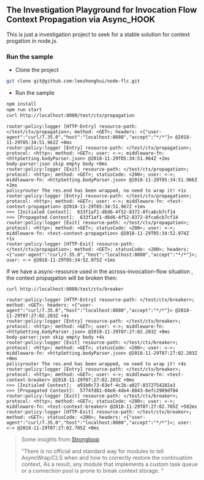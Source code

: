 ## The Investigation Playground for Invocation Flow Context Propagation via Async\_HOOK

This is just a investigation project to seek for a stable solution for context progation in node.js. 


### Run the sample

- Clone the project

```bash
git clone git@github.com:leezhenghui/node-flc.git
```

- Run the sample

```bash
npm install
npm run start
curl http://localhost:8080/test/ctx/propagation
```

```
router:policy:logger [HTTP-Entry] resource-path: </test/ctx/propagation>; method: <GET>; headers: <{"user-agent":"curl/7.35.0","host":"localhost:8080","accept":"*/*"}> @2018-11-29T05:34:51.962Z +0ms
router:policy:logger [Entry] resource-path: </test/ctx/propagation>; protocol: <http>; method: <GET>; user: <->; middleware-fn: <httpSetting.bodyParser.json> @2018-11-29T05:34:51.964Z +2ms
body-parser:json skip empty body +0ms
router:policy:logger [Exit] resource-path: </test/ctx/propagation>; protocol: <http>; method: <GET>; statusCode: <200>; user: <->; middleware-fn: <httpSetting.bodyParser.json> @2018-11-29T05:34:51.966Z +2ms
policyrouter The res.end has been wrapped, no need to wrap it! +1s
router:policy:logger [Entry] resource-path: </test/ctx/propagation>; protocol: <http>; method: <GET>; user: <->; middleware-fn: <test-context-propagation> @2018-11-29T05:34:51.967Z +1ms
>>> [Initialed Context]:  633f1af1-d6d6-4f52-8372-8fca6cb7cf14
>>> [Propagated Context]:  633f1af1-d6d6-4f52-8372-8fca6cb7cf14
router:policy:logger [Exit] resource-path: </test/ctx/propagation>; protocol: <http>; method: <GET>; statusCode: <200>; user: <->; middleware-fn: <test-context-propagation> @2018-11-29T05:34:52.974Z +1s
router:policy:logger [HTTP-Exit] resource-path: </test/ctx/propagation>; method: <GET>; statusCode: <200>; headers: <{"user-agent":"curl/7.35.0","host":"localhost:8080","accept":"*/*"}>; user: <-> @2018-11-29T05:34:52.975Z +1ms
```

If we have a async-resource used in the across-invocation-flow situation , the context propagation will be broken then:

```
curl http://localhost:8080/test/ctx/breaker
```

```
router:policy:logger [HTTP-Entry] resource-path: </test/ctx/breaker>; method: <GET>; headers: <{"user-agent":"curl/7.35.0","host":"localhost:8080","accept":"*/*"}> @2018-11-29T07:27:02.203Z +4s
router:policy:logger [Entry] resource-path: </test/ctx/breaker>; protocol: <http>; method: <GET>; user: <->; middleware-fn: <httpSetting.bodyParser.json> @2018-11-29T07:27:02.203Z +0ms
body-parser:json skip empty body +4s
router:policy:logger [Exit] resource-path: </test/ctx/breaker>; protocol: <http>; method: <GET>; statusCode: <200>; user: <->; middleware-fn: <httpSetting.bodyParser.json> @2018-11-29T07:27:02.203Z +0ms
policyrouter The res.end has been wrapped, no need to wrap it! +4s
router:policy:logger [Entry] resource-path: </test/ctx/breaker>; protocol: <http>; method: <GET>; user: <->; middleware-fn: <test-context-breaker> @2018-11-29T07:27:02.203Z +0ms
>>> [Initialed Context]:  a91b0c73-63ef-4c2b-a027-8372754282a3
>>> [Propagated Context]:  5774fd81-04e0-4de4-8843-8efc2909df04
router:policy:logger [Exit] resource-path: </test/ctx/breaker>; protocol: <http>; method: <GET>; statusCode: <200>; user: <->; middleware-fn: <test-context-breaker> @2018-11-29T07:27:02.705Z +502ms
router:policy:logger [HTTP-Exit] resource-path: </test/ctx/breaker>; method: <GET>; statusCode: <200>; headers: <{"user-agent":"curl/7.35.0","host":"localhost:8080","accept":"*/*"}>; user: <-> @2018-11-29T07:27:02.705Z +0ms
```

>
> Some insights from [Strongloop](https://strongloop.com/strongblog/context-propagation-in-loopback/)
>
> "There is no official and standard way for modules to tell AsyncWrap/CLS when and how to correctly restore the continuation context, As a result, any module that implements a custom task queue or a connection pool is prone to break context storage. "
